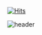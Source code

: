 [![Hits](https://hits.seeyoufarm.com/api/count/incr/badge.svg?url=https%3A%2F%2Fgithub.com%2Foguuk%2Fhit-counter&count_bg=%23000000&title_bg=%23000000&icon=&icon_color=%23FFFFFF&title=Today&edge_flat=false)](https://hits.seeyoufarm.com)


![header](https://capsule-render.vercel.app/api?type=transparent&color=auto&height=30&section=header&text=%20oguuk%20&fontSize=30&fontColor=E6E6E6&animation=twinkling)
